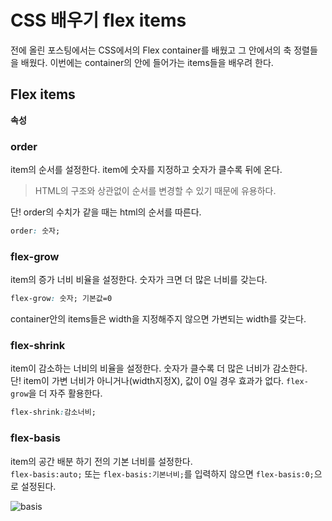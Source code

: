 # CSS 배우기 flex items  

전에 올린 포스팅에서는 CSS에서의 Flex container를 배웠고 그 안에서의 축 정렬들을 배웠다. 이번에는 container의 안에 들어가는 items들을 배우려 한다.  

## Flex items  
**속성**

### order  
item의 순서를 설정한다.  item에 숫자를 지정하고 숫자가 클수록 뒤에 온다.  
 > HTML의 구조와 상관없이 순서를 변경할 수 있기 때문에 유용하다.  

단! order의 수치가 같을 때는 html의 순서를 따른다.  

```css
order: 숫자;
```  


### flex-grow  
item의 증가 너비 비율을 설정한다. 숫자가 크면 더 많은 너비를 갖는다.  
```css
flex-grow: 숫자; 기본값=0
```  
container안의 items들은 width을 지정해주지 않으면 가변되는 width를 갖는다.  

### flex-shrink  

item이 감소하는 너비의 비율을 설정한다. 숫자가 클수록 더 많은 너비가 감소한다.  
단! item이 가변 너비가 아니거나(width지정X), 값이 0일 경우 효과가 없다. `flex-grow`을 더 자주 활용한다.  
```css
flex-shrink:감소너비;
```  

### flex-basis  
item의 공간 배분 하기 전의 기본 너비를 설정한다.  
`flex-basis:auto;` 또는 `flex-basis:기본너비;`를 입력하지 않으면 `flex-basis:0;`으로 설정된다.  

![basis](https://heropy.blog/images/screenshot/css-flexible-box/flex-basis.jpg "basis설명")